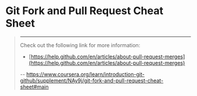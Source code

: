 # Git Fork and Pull Request Cheat Sheet
> 
> * * *
> 
> Check out the following link for more information:
> 
> *   [https://help.github.com/en/articles/about-pull-request-merges](https://help.github.com/en/articles/about-pull-request-merges)
>
> -- https://www.coursera.org/learn/introduction-git-github/supplement/NAy9j/git-fork-and-pull-request-cheat-sheet#main
